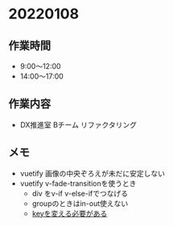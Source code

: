 # 20220108

## 作業時間

- 9:00～12:00
- 14:00～17:00

## 作業内容

- DX推進室 Bチーム リファクタリング

## メモ

- vuetify 画像の中央ぞろえが未だに安定しない
- vuetify v-fade-transitionを使うとき
  - div をv-if v-else-ifでつなげる
  - groupのときはin-out使えない
  - [keyを変える必要がある](https://qiita.com/sho_U/items/dbca93db4f9094c97615#%E8%A4%87%E6%95%B0%E3%81%AE%E8%A6%81%E7%B4%A0%E3%82%92%E5%88%87%E3%82%8A%E6%9B%BF%E3%81%88%E3%82%8B%E3%83%88%E3%83%A9%E3%83%B3%E3%82%B8%E3%82%B7%E3%83%A7%E3%83%B3)